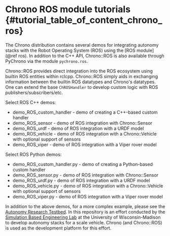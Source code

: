 Chrono ROS module tutorials {#tutorial_table_of_content_chrono_ros}
===============================

The Chrono distribution contains several demos for integrating autonomy stacks with the Robot Operating System (ROS) using the [ROS module](@ref ros). In addition to the C++ API, Chrono::ROS is also available through PyChrono via the module `pychrono.ros`.

Chrono::ROS provides direct integration into the ROS ecosystem using builtin ROS entities within rclcpp. Chrono::ROS simply aids in exchanging information between the builtin ROS datatypes and Chrono's datatypes. One can extend the base `ChROSHandler` to develop custom logic with ROS publishers/subscribers/etc.

Select ROS C++ demos:

* demo_ROS_custom_handler - demo of creating a C++-based custom handler
* demo_ROS_sensor - demo of ROS integration with Chrono::Sensor
* demo_ROS_urdf - demo of ROS integration with a URDF model
* demo_ROS_vehicle - demo of ROS integration with a Chrono::Vehicle with optional support of sensors
* demo_ROS_viper - demo of ROS integration with a Viper rover model

Select ROS Python demos:

* demo_ROS_custom_handler.py - demo of creating a Python-based custom handler
* demo_ROS_sensor.py - demo of ROS integration with Chrono::Sensor
* demo_ROS_urdf.py - demo of ROS integration with a URDF model
* demo_ROS_vehicle.py - demo of ROS integration with a Chrono::Vehicle with optional support of sensors
* demo_ROS_viper.py - demo of ROS integration with a Viper rover model

In addition to the above demos, for a more complex example, please see the [Autonomy Research Testbed](https://github.com/uwsbel/autonomy-research-testbed). In this repository is an effort conducted by the [Simulation Based Engineering Lab](https://sbel.wisc.edu) at the University of Wisconsin-Madison to develop autonomy stacks for a scale vehicle. Chrono (and Chrono::ROS) is used as the development platform for this effort.
